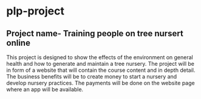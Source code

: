 # plp-project
## Project name- Training people on tree nursert online

This project is designed to show the effects of the environment on general health and how to generate and maintain a tree nursery.
The project will be in form of a website that will contain the course content and in depth detail.
The business benefits will be to create money to start a nursery and develop nursery practices. The payments will be done on the website page where an app will be available.
